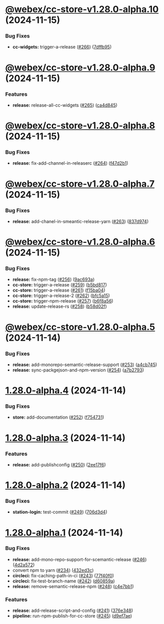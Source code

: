 # [@webex/cc-store-v1.28.0-alpha.10](https://github.com/webex/widgets/compare/1.28.0-alpha.9...1.28.0-alpha.10) (2024-11-15)


### Bug Fixes

* **cc-widgets:** trigger-a-release ([#266](https://github.com/webex/widgets/issues/266)) ([7dffb95](https://github.com/webex/widgets/commit/7dffb957db894d7d7892a602feb50a6074b59f2c))

# [@webex/cc-store-v1.28.0-alpha.9](https://github.com/webex/widgets/compare/1.28.0-alpha.8...1.28.0-alpha.9) (2024-11-15)


### Features

* **release:** release-all-cc-widgets ([#265](https://github.com/webex/widgets/issues/265)) ([ca4d845](https://github.com/webex/widgets/commit/ca4d8454865be8a7e86c247c6769f25a08380636))

# [@webex/cc-store-v1.28.0-alpha.8](https://github.com/webex/widgets/compare/1.28.0-alpha.7...1.28.0-alpha.8) (2024-11-15)


### Bug Fixes

* **release:** fix-add-channel-in-releaserc ([#264](https://github.com/webex/widgets/issues/264)) ([f47d2b1](https://github.com/webex/widgets/commit/f47d2b1d054d8e071360090254edae7de3503509))

# [@webex/cc-store-v1.28.0-alpha.7](https://github.com/webex/widgets/compare/1.28.0-alpha.6...1.28.0-alpha.7) (2024-11-15)


### Bug Fixes

* **release:** add-chanel-in-smeantic-release-yarn ([#263](https://github.com/webex/widgets/issues/263)) ([837d974](https://github.com/webex/widgets/commit/837d974e576cc8fdecfa3ba4a200aa9bdc9666a3))

# [@webex/cc-store-v1.28.0-alpha.6](https://github.com/webex/widgets/compare/1.28.0-alpha.5...1.28.0-alpha.6) (2024-11-15)


### Bug Fixes

* **release:** fix-npm-tag ([#256](https://github.com/webex/widgets/issues/256)) ([9ac693a](https://github.com/webex/widgets/commit/9ac693aff72e152c383a4d373f87239f593d4b20))
* **cc-store:** trigger-a-release ([#259](https://github.com/webex/widgets/issues/259)) ([b5bd817](https://github.com/webex/widgets/commit/b5bd8173d55ef7cad496208f5ee2fb1264777520))
* **cc-store:** trigger-a-release ([#261](https://github.com/webex/widgets/issues/261)) ([f15ba04](https://github.com/webex/widgets/commit/f15ba0456c372cf4a70756c301053cd74b836d1b))
* **cc-store:** trigger-a-release-2 ([#262](https://github.com/webex/widgets/issues/262)) ([bfc5a15](https://github.com/webex/widgets/commit/bfc5a15d90cc5cfefe5ae4d92826ba32005843c4))
* **cc-store:** trigger-npm-release ([#257](https://github.com/webex/widgets/issues/257)) ([b6f8a56](https://github.com/webex/widgets/commit/b6f8a56469580b26d7f5e78dbef2a91093e802f8))
* **release:** update-release-rs ([#258](https://github.com/webex/widgets/issues/258)) ([b58d02f](https://github.com/webex/widgets/commit/b58d02f9238319f0a87c00f6fc0404995f7fe0a8))

# [@webex/cc-store-v1.28.0-alpha.5](https://github.com/webex/widgets/compare/v1.28.0-alpha.4...1.28.0-alpha.5) (2024-11-14)


### Bug Fixes

* **release:** add-monorepo-semantic-release-support ([#253](https://github.com/webex/widgets/issues/253)) ([a4cb745](https://github.com/webex/widgets/commit/a4cb74587029ae11aeb0fda65d0362fc346e4d8a))
* **release:** sync-packgejson-and-npm-version ([#254](https://github.com/webex/widgets/issues/254)) ([a7b2793](https://github.com/webex/widgets/commit/a7b2793e6dd51ba32762c204e04ab204d1bcf96e))

# [1.28.0-alpha.4](https://github.com/webex/widgets/compare/v1.28.0-alpha.3...v1.28.0-alpha.4) (2024-11-14)


### Bug Fixes

* **store:** add-documentation ([#252](https://github.com/webex/widgets/issues/252)) ([f754731](https://github.com/webex/widgets/commit/f7547314196af9ceb1185ab23da6a2df030f3d2c))

# [1.28.0-alpha.3](https://github.com/webex/widgets/compare/v1.28.0-alpha.2...v1.28.0-alpha.3) (2024-11-14)


### Features

* **release:** add-publishconfig ([#250](https://github.com/webex/widgets/issues/250)) ([2ee17f6](https://github.com/webex/widgets/commit/2ee17f64f13d51340347dfeb492fd37a2dc40501))

# [1.28.0-alpha.2](https://github.com/webex/widgets/compare/v1.28.0-alpha.1...v1.28.0-alpha.2) (2024-11-14)


### Bug Fixes

* **station-login:** test-commit ([#249](https://github.com/webex/widgets/issues/249)) ([706d3d4](https://github.com/webex/widgets/commit/706d3d412574987a9f84079a24697879dc6dba33))

# [1.28.0-alpha.1](https://github.com/webex/widgets/compare/v1.27.5...v1.28.0-alpha.1) (2024-11-14)


### Bug Fixes

* **release:** add-mono-repo-support-for-scemantic-release ([#246](https://github.com/webex/widgets/issues/246)) ([4d2a572](https://github.com/webex/widgets/commit/4d2a57280eed3ef3caf5efb8a58c6cea433e1f53))
* convert npm to yarn ([#234](https://github.com/webex/widgets/issues/234)) ([432ed3c](https://github.com/webex/widgets/commit/432ed3cc1b2521f69cd9383cd0dbefad8f0a2eee))
* **circleci:** fix-caching-path-in-ci ([#243](https://github.com/webex/widgets/issues/243)) ([77f40f0](https://github.com/webex/widgets/commit/77f40f098a2f51620bc7af294ec429feeaf8caf1))
* **circleci:** fix-test-branch-name ([#242](https://github.com/webex/widgets/issues/242)) ([d60859a](https://github.com/webex/widgets/commit/d60859ad562a93d2f1fecd1cfe207729c475edd2))
* **release:** remove-semantic-release-npm ([#248](https://github.com/webex/widgets/issues/248)) ([c4e7bb1](https://github.com/webex/widgets/commit/c4e7bb18133fd1500f53ce686076868e00e15ec0))


### Features

* **release:** add-release-script-and-config ([#241](https://github.com/webex/widgets/issues/241)) ([376e348](https://github.com/webex/widgets/commit/376e34835a11ccf55d43b207a3777aeeb442aaba))
* **pipeline:** run-npm-publish-for-cc-store ([#245](https://github.com/webex/widgets/issues/245)) ([d9ef7ae](https://github.com/webex/widgets/commit/d9ef7ae064f334478391637b9b70359edf0b40de))
